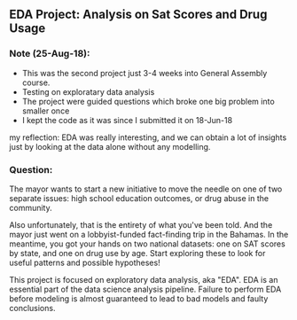 ## EDA Project: Analysis on Sat Scores and Drug Usage

### Note (25-Aug-18): 
- This was the second project just 3-4 weeks into General Assembly course. 
- Testing on exploratary data analysis 
- The project were guided questions which broke one big problem into smaller once 
- I kept the code as it was since I submitted it on 18-Jun-18

my reflection: EDA was really interesting, and we can obtain a lot of insights just by looking at the data alone without any modelling. 

### Question: 
The mayor wants to start a new initiative to move the needle on one of two separate issues: high school education outcomes, or drug abuse in the community.

Also unfortunately, that is the entirety of what you've been told. And the mayor just went on a lobbyist-funded fact-finding trip in the Bahamas. In the meantime, you got your hands on two national datasets: one on SAT scores by state, and one on drug use by age. Start exploring these to look for useful patterns and possible hypotheses!

This project is focused on exploratory data analysis, aka "EDA". EDA is an essential part of the data science analysis pipeline. Failure to perform EDA before modeling is almost guaranteed to lead to bad models and faulty conclusions. 
